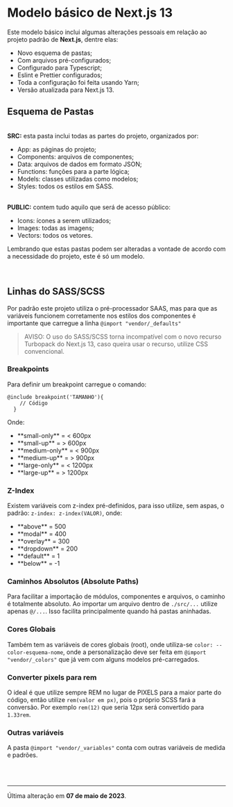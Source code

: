 # Modelo básico de Next.js 13

Este modelo básico inclui algumas alterações pessoais em relação ao projeto padrão de **Next.js**, dentre elas:

<ul>
  <li>Novo esquema de pastas;</li>
  <li>Com arquivos pré-configurados;</li>
  <li>Configurado para Typescript;</li>
  <li>Eslint e Prettier configurados;</li>
  <li>Toda a configuração foi feita usando Yarn;</li>
  <li>Versão atualizada para Next.js 13.</li>
</ul>

## Esquema de Pastas

<br/><b>SRC:</b> esta pasta inclui todas as partes do projeto, organizados por:

<ul>
  <li>App: as páginas do projeto;</li>
  <li>Components: arquivos de componentes;</li>
  <li>Data: arquivos de dados em formato JSON;</li>
  <li>Functions: funções para a parte lógica;</li>
  <li>Models: classes utilizadas como modelos;</li>
  <li>Styles: todos os estilos em SASS.</li>
</ul>

<br /><b>PUBLIC:</b> contem tudo aquilo que será de acesso público:

<ul>
  <li>Icons: ícones a serem utilizados;</li>
  <li>Images: todas as imagens;</li>
  <li>Vectors: todos os vetores.</li>
</ul>

<quote>Lembrando que estas pastas podem ser alteradas a vontade de acordo com a necessidade do projeto, este é só um modelo.</quote>

<br/>

## Linhas do SASS/SCSS

Por padrão este projeto utiliza o pré-processador SAAS, mas para que as variáveis funcionem corretamente nos estilos dos componentes é importante que carregue a linha `@import "vendor/_defaults"`

> AVISO: O uso do SASS/SCSS torna incompatível com o novo recurso Turbopack do Next.js 13, caso queira usar o recurso, utilize CSS convencional.

### Breakpoints

Para definir um breakpoint carregue o comando:

```
@include breakpoint('TAMANHO'){
    // Código
  }
```

Onde:

<ul>
  <li>**small-only** = < 600px</li>
  <li>**small-up** = > 600px</li>
  <li>**medium-only** = < 900px</li>
  <li>**medium-up** = > 900px</li>
  <li>**large-only** = < 1200px</li>
  <li>**large-up** = > 1200px</li>
</ul>

### Z-Index

Existem variáveis com z-index pré-definidos, para isso utilize, sem aspas, o padrão: `z-index: z-index(VALOR)`, onde:

<ul>
  <li>**above** = 500</li>
  <li>**modal** = 400</li>
  <li>**overlay** = 300</li>
  <li>**dropdown** = 200</li>
  <li>**default** = 1</li>
  <li>**below** = -1</li>
</ul>

### Caminhos Absolutos (Absolute Paths)

Para facilitar a importação de módulos, componentes e arquivos, o caminho é totalmente absoluto. Ao importar um arquivo dentro de `./src/...` utilize apenas `@/...`. Isso facilita principalmente quando há pastas aninhadas.

### Cores Globais

Também tem as variáveis de cores globais (root), onde utiliza-se `color: --color-esquema-nome`, onde a personalização deve ser feita em `@import "vendor/_colors"` que já vem com alguns modelos pré-carregados.

### Converter pixels para rem

O ideal é que utilize sempre REM no lugar de PIXELS para a maior parte do código, então utilize `rem(valor em px)`, pois o próprio SCSS fará a conversão. Por exemplo `rem(12)` que seria 12px será convertido para `1.33rem`.

### Outras variáveis

A pasta `@import "vendor/_variables"` conta com outras variáveis de medida e padrões.

<br/>

<br/>

---

Última alteração em **07 de maio de 2023**.
